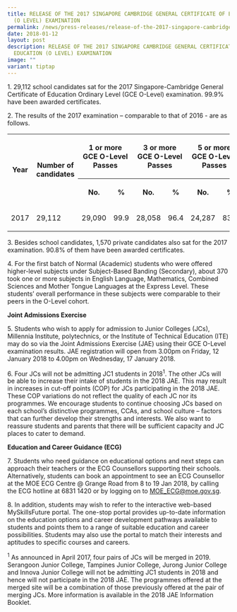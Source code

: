 ```yaml
---
title: RELEASE OF THE 2017 SINGAPORE CAMBRIDGE GENERAL CERTIFICATE OF EDUCATION
  (O LEVEL) EXAMINATION
permalink: /news/press-releases/release-of-the-2017-singapore-cambridge-gce-o-level-examination/
date: 2018-01-12
layout: post
description: RELEASE OF THE 2017 SINGAPORE CAMBRIDGE GENERAL CERTIFICATE OF
  EDUCATION (O LEVEL) EXAMINATION
image: ""
variant: tiptap
---
```

<p>1. 29,112 school candidates sat for the 2017 Singapore-Cambridge General
Certificate of Education Ordinary Level (GCE O-Level) examination. 99.9%
have been awarded certificates.</p>
<p>2. The results of the 2017 examination – comparable to that of 2016 -
are as follows.</p>
<table style="minWidth: 200px">
<colgroup>
<col>
<col>
<col>
<col>
<col>
<col>
<col>
<col>
</colgroup>
<tbody>
<tr>
<th rowspan="2" colspan="1">
<p>Year</p>
</th>
<th rowspan="2" colspan="1">
<p>Number of candidates</p>
</th>
<th rowspan="1" colspan="2">
<p>1 or more GCE O-Level Passes</p>
</th>
<th rowspan="1" colspan="2">
<p>3 or more GCE O-Level Passes</p>
</th>
<th rowspan="1" colspan="2">
<p>5 or more GCE O-Level Passes</p>
</th>
</tr>
<tr>
<th rowspan="1" colspan="1">
<p>No.</p>
</th>
<th rowspan="1" colspan="1">
<p>%</p>
</th>
<th rowspan="1" colspan="1">
<p>No.</p>
</th>
<th rowspan="1" colspan="1">
<p>%</p>
</th>
<th rowspan="1" colspan="1">
<p>No.</p>
</th>
<th rowspan="1" colspan="1">
<p>%</p>
</th>
</tr>
<tr>
<td rowspan="1" colspan="1">
<p>2017</p>
</td>
<td rowspan="1" colspan="1">
<p>29,112</p>
</td>
<td rowspan="1" colspan="1">
<p>29,090</p>
</td>
<td rowspan="1" colspan="1">
<p>99.9</p>
</td>
<td rowspan="1" colspan="1">
<p>28,058</p>
</td>
<td rowspan="1" colspan="1">
<p>96.4</p>
</td>
<td rowspan="1" colspan="1">
<p>24,287</p>
</td>
<td rowspan="1" colspan="1">
<p>83.4</p>
</td>
</tr>
</tbody>
</table>
<p>3. Besides school candidates, 1,570 private candidates also sat for the
2017 examination. 90.8% of them have been awarded certificates.</p>
<p>4. For the first batch of Normal (Academic) students who were offered
higher-level subjects under Subject-Based Banding (Secondary), about 370
took one or more subjects in English Language, Mathematics, Combined Sciences
and Mother Tongue Languages at the Express Level. These students’ overall
performance in these subjects were comparable to their peers in the O-Level
cohort.</p>
<p><strong>Joint Admissions Exercise</strong>
</p>
<p>5. Students who wish to apply for admission to Junior Colleges (JCs),
Millennia Institute, polytechnics, or the Institute of Technical Education
(ITE) may do so via the Joint Admissions Exercise (JAE) using their GCE
O-Level examination results. JAE registration will open from 3.00pm on
Friday, 12 January 2018 to 4.00pm on Wednesday, 17 January 2018.</p>
<p>6. Four JCs will not be admitting JC1 students in 2018<sup>1</sup>. The
other JCs will be able to increase their intake of students in the 2018
JAE. This may result in increases in cut-off points (COP) for JCs participating
in the 2018 JAE. These COP variations do not reflect the quality of each
JC nor its programmes. We encourage students to continue choosing JCs based
on each school’s distinctive programmes, CCAs, and school culture – factors
that can further develop their strengths and interests. We also want to
reassure students and parents that there will be sufficient capacity and
JC places to cater to demand.</p>
<p><strong>Education and Career Guidance (ECG)</strong>
</p>
<p>7. Students who need guidance on educational options and next steps can
approach their teachers or the ECG Counsellors supporting their schools.
Alternatively, students can book an appointment to see an ECG Counsellor
at the MOE ECG Centre @ Grange Road from 8 to 19 Jan 2018, by calling the
ECG hotline at 6831 1420 or by logging on to <a href="mailto:MOE_ECG@moe.gov.sg" rel="noopener noreferrer nofollow" target="_blank"><u>MOE_ECG@moe.gov.sg</u></a>.</p>
<p>8. In addition, students may wish to refer to the interactive web-based
MySkillsFuture portal. The one-stop portal provides up-to-date information
on the education options and career development pathways available to students
and points them to a range of suitable education and career possibilities.
Students may also use the portal to match their interests and aptitudes
to specific courses and careers.</p>
<p><sup>1</sup> As announced in April 2017, four pairs of JCs will be merged
in 2019. Serangoon Junior College, Tampines Junior College, Jurong Junior
College and Innova Junior College will not be admitting JC1 students in
2018 and hence will not participate in the 2018 JAE. The programmes offered
at the merged site will be a combination of those previously offered at
the pair of merging JCs. More information is available in the 2018 JAE
Information Booklet.</p>
<p></p>
